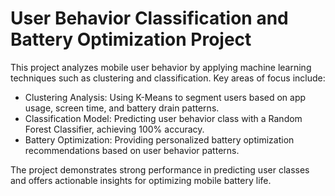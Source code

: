 # User Behavior Classification and Battery Optimization Project

This project analyzes mobile user behavior by applying machine learning techniques such as clustering and classification. Key areas of focus include:

- Clustering Analysis: Using K-Means to segment users based on app usage, screen time, and battery drain patterns.
- Classification Model: Predicting user behavior class with a Random Forest Classifier, achieving 100% accuracy.
- Battery Optimization: Providing personalized battery optimization recommendations based on user behavior patterns.

The project demonstrates strong performance in predicting user classes and offers actionable insights for optimizing mobile battery life.
